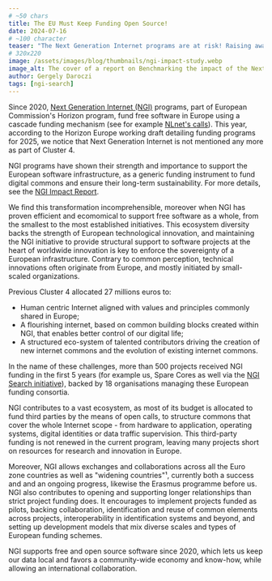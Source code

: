 ```yaml
---
# ~50 chars
title: The EU Must Keep Funding Open Source!
date: 2024-07-16
# ~100 character
teaser: "The Next Generation Internet programs are at risk! Raising awareness to keep NGI funded."
# 320x220
image: /assets/images/blog/thumbnails/ngi-impact-study.webp
image_alt: The cover of a report on Benchmarking the impact of the Next Generation Internet (NGI) initiative.
author: Gergely Daroczi
tags: [ngi-search]
---
```


Since 2020, <a href="https://www.ngi.eu/" target="_blank" rel="noopener">
Next Generation Internet (NGI)</a> programs,
part of European Commission's Horizon program,
fund free software in Europe using a cascade funding mechanism (see
for example <a href="https://nlnet.nl/commonsfund" target="_blank" rel="noopener">NLnet's calls</a>).
This year, according to the Horizon Europe working draft detailing funding programs for 2025,
we notice that Next Generation Internet is not mentioned any more as part of Cluster 4.

NGI programs have shown their strength and importance to support the
European software infrastructure, as a generic funding instrument to
fund digital commons and ensure their long-term sustainability.
For more details, see the
<a href="https://www.ngi.eu/news/2024/07/11/ngi-impact-study/"
target="_blank" rel="noopener">NGI Impact Report</a>.

We find this transformation incomprehensible, moreover when NGI has
proven efficient and ecomomical to support free software as a whole,
from the smallest to the most established initiatives. This ecosystem
diversity backs the strength of European technological innovation, and
maintaining the NGI initiative to provide structural support to
software projects at the heart of worldwide innovation is key to
enforce the sovereignty of a European infrastructure. Contrary to
common perception, technical innovations often originate from Europe,
and mostly initiated by small-scaled organizations.

Previous Cluster 4 allocated 27 millions euros to:

- Human centric Internet aligned with values and principles commonly
  shared in Europe;
- A flourishing internet, based on common building blocks created
  within NGI, that enables better control of our digital life;
- A structured eco-system of talented contributors driving the
  creation of new internet commons and the evolution of existing
  internet commons.

In the name of these challenges, more than 500 projects received NGI
funding in the first 5 years (for example us, Spare Cores as well via
the <a href="/article/ngi-search-grant">NGI Search initiative</a>),
backed by 18 organisations managing these European funding consortia.

NGI contributes to a vast ecosystem, as most of its budget is
allocated to fund third parties by the means of open calls, to
structure commons that cover the whole Internet scope - from hardware
to application, operating systems, digital identities or data traffic
supervision. This third-party funding is not renewed in the current
program, leaving many projects short on resources for research and
innovation in Europe.

Moreover, NGI allows exchanges and collaborations across all the Euro
zone countries as well as "widening countries"¹, currently both a
success and and an ongoing progress, likewise the Erasmus programme
before us. NGI also contributes to opening and supporting longer
relationships than strict project funding does. It encourages to
implement projects funded as pilots, backing collaboration,
identification and reuse of common elements across projects,
interoperability in identification systems and beyond, and setting up
development models that mix diverse scales and types of European
funding schemes.

NGI supports free and open source software since 2020, which lets us
keep our data local and favors a community-wide economy and know-how,
while allowing an international collaboration.


